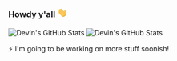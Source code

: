 ### Howdy y'all <img src="https://raw.githubusercontent.com/edwin0258/edwin0258/master/wave.gif" width="20px">

<div style="display: inline-block;">
<img align="center" src="https://github-readme-stats.vercel.app/api?username=edwin0258&show_icons=true&theme=dark&hide_border=true&line_height=24&border_radius=8&bg_color=161b22&include_all_commits=true&count_private=true" alt="Devin's GitHub Stats" />

<img align="center" src="https://github-readme-stats.vercel.app/api/top-langs/?username=edwin0258&layout=compact&&hide_border=true&theme=dark&bg_color=161b22&border_radius=8&langs_count=8" alt="Devin's GitHub Stats" />
</div>
<br>
<!-- Other places my code can be found:
🤔 WIP -->


⚡ I'm going to be working on more stuff soonish!

<!--
![edwin0258's github languages](https://github-readme-stats.vercel.app/api/top-langs/?username=edwin0258&layout=compact&theme=dark&bg_color=161b22)
**edwin0258/edwin0258** is a ✨ _special_ ✨ repository because its `README.md` (this file) appears on your GitHub profile.

Here are some ideas to get you started:

- 🔭 I’m currently working on ...
- 🌱 I’m currently learning ...
- 👯 I’m looking to collaborate on ...
- 🤔 I’m looking for help with ...
- 💬 Ask me about ...
- 📫 How to reach me: ...
- 😄 Pronouns: ...
- ⚡ Fun fact: ...
-->
